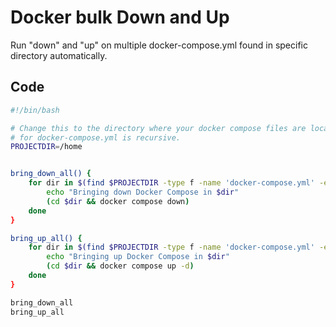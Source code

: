 # Docker bulk Down and Up

Run "down" and "up" on multiple docker-compose.yml found in specific directory automatically.

## Code

```bash
#!/bin/bash

# Change this to the directory where your docker compose files are located. The search
# for docker-compose.yml is recursive.
PROJECTDIR=/home


bring_down_all() {
    for dir in $(find $PROJECTDIR -type f -name 'docker-compose.yml' -exec dirn>
        echo "Bringing down Docker Compose in $dir"
        (cd $dir && docker compose down)
    done
}

bring_up_all() {
    for dir in $(find $PROJECTDIR -type f -name 'docker-compose.yml' -exec dirn>
        echo "Bringing up Docker Compose in $dir"
        (cd $dir && docker compose up -d)
    done
}

bring_down_all
bring_up_all
``` 

